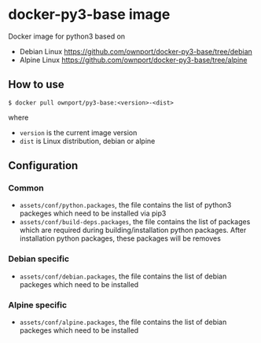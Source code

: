 # docker-py3-base image

Docker image for python3 based on 
- Debian Linux https://github.com/ownport/docker-py3-base/tree/debian
- Alpine Linux https://github.com/ownport/docker-py3-base/tree/alpine

## How to use

```
$ docker pull ownport/py3-base:<version>-<dist>
```
where 
- `version` is the current image version
- `dist` is Linux distribution, debian or alpine

## Configuration

### Common

- `assets/conf/python.packages`, the file contains the list of python3 packeges which need to be installed via pip3
- `assets/conf/build-deps.packages`, the file contains the list of packages which are required during building/installation python packages. After installation python packages, these packages will be removes

### Debian specific

- `assets/conf/debian.packages`, the file contains the list of debian packeges which need to be installed

### Alpine specific

- `assets/conf/alpine.packages`, the file contains the list of debian packeges which need to be installed

